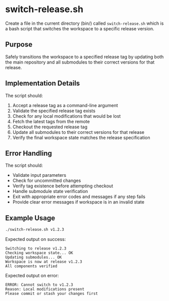 # switch-release.sh

Create a file in the current directory (bin/) called `switch-release.sh` which is a bash script that switches the workspace to a specific release version.

## Purpose
Safely transitions the workspace to a specified release tag by updating both the main repository and all submodules to their correct versions for that release.

## Implementation Details

The script should:

1. Accept a release tag as a command-line argument
2. Validate the specified release tag exists
3. Check for any local modifications that would be lost
4. Fetch the latest tags from the remote
5. Checkout the requested release tag
6. Update all submodules to their correct versions for that release
7. Verify the final workspace state matches the release specification

## Error Handling

The script should:
- Validate input parameters
- Check for uncommitted changes
- Verify tag existence before attempting checkout
- Handle submodule state verification
- Exit with appropriate error codes and messages if any step fails
- Provide clear error messages if workspace is in an invalid state

## Example Usage

```bash
./switch-release.sh v1.2.3
```

Expected output on success:
```
Switching to release v1.2.3
Checking workspace state... OK
Updating submodules... OK
Workspace is now at release v1.2.3
All components verified
```

Expected output on error:
```
ERROR: Cannot switch to v1.2.3
Reason: Local modifications present
Please commit or stash your changes first
```
